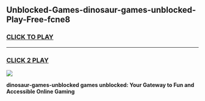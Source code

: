 
## Unblocked-Games-dinosaur-games-unblocked-Play-Free-fcne8
<h3>
<a href="https://premium76.site?title=dinosaur-games-unblocked&ref=21A">CLICK TO PLAY</a></h3>
<hr>

<h3>
<a href="https://premium76.site?title=dinosaur-games-unblocked&ref=21A">CLICK 2 PLAY</a>
  
</h3>

<a href="https://premium76.site?title=dinosaur-games-unblocked&ref=21A"><img src="https://clearcache.store/games.png"></a>


**dinosaur-games-unblocked games unblocked: Your Gateway to Fun and Accessible Online Gaming**
